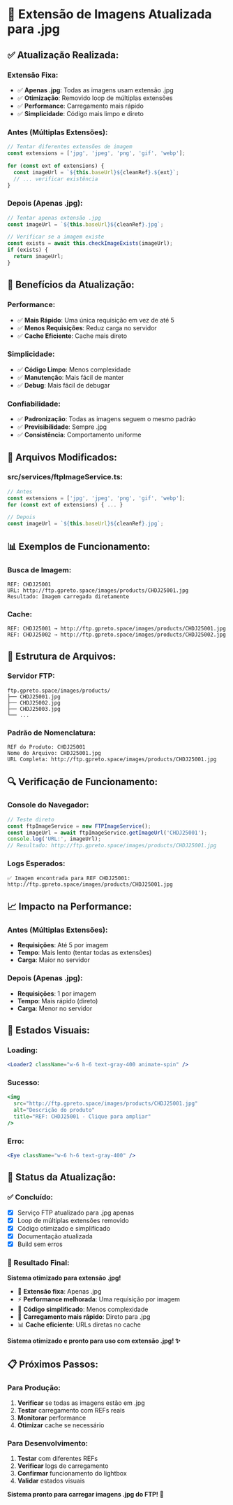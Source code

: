 # 📸 Extensão de Imagens Atualizada para .jpg

## ✅ **Atualização Realizada:**

### **Extensão Fixa:**
- ✅ **Apenas .jpg**: Todas as imagens usam extensão .jpg
- ✅ **Otimização**: Removido loop de múltiplas extensões
- ✅ **Performance**: Carregamento mais rápido
- ✅ **Simplicidade**: Código mais limpo e direto

### **Antes (Múltiplas Extensões):**
```typescript
// Tentar diferentes extensões de imagem
const extensions = ['jpg', 'jpeg', 'png', 'gif', 'webp'];

for (const ext of extensions) {
  const imageUrl = `${this.baseUrl}${cleanRef}.${ext}`;
  // ... verificar existência
}
```

### **Depois (Apenas .jpg):**
```typescript
// Tentar apenas extensão .jpg
const imageUrl = `${this.baseUrl}${cleanRef}.jpg`;

// Verificar se a imagem existe
const exists = await this.checkImageExists(imageUrl);
if (exists) {
  return imageUrl;
}
```

## 🚀 **Benefícios da Atualização:**

### **Performance:**
- ✅ **Mais Rápido**: Uma única requisição em vez de até 5
- ✅ **Menos Requisições**: Reduz carga no servidor
- ✅ **Cache Eficiente**: Cache mais direto

### **Simplicidade:**
- ✅ **Código Limpo**: Menos complexidade
- ✅ **Manutenção**: Mais fácil de manter
- ✅ **Debug**: Mais fácil de debugar

### **Confiabilidade:**
- ✅ **Padronização**: Todas as imagens seguem o mesmo padrão
- ✅ **Previsibilidade**: Sempre .jpg
- ✅ **Consistência**: Comportamento uniforme

## 🔧 **Arquivos Modificados:**

### **src/services/ftpImageService.ts:**
```typescript
// Antes
const extensions = ['jpg', 'jpeg', 'png', 'gif', 'webp'];
for (const ext of extensions) { ... }

// Depois
const imageUrl = `${this.baseUrl}${cleanRef}.jpg`;
```

## 📊 **Exemplos de Funcionamento:**

### **Busca de Imagem:**
```
REF: CHDJ25001
URL: http://ftp.gpreto.space/images/products/CHDJ25001.jpg
Resultado: Imagem carregada diretamente
```

### **Cache:**
```
REF: CHDJ25001 → http://ftp.gpreto.space/images/products/CHDJ25001.jpg
REF: CHDJ25002 → http://ftp.gpreto.space/images/products/CHDJ25002.jpg
```

## 🎯 **Estrutura de Arquivos:**

### **Servidor FTP:**
```
ftp.gpreto.space/images/products/
├── CHDJ25001.jpg
├── CHDJ25002.jpg
├── CHDJ25003.jpg
└── ...
```

### **Padrão de Nomenclatura:**
```
REF do Produto: CHDJ25001
Nome do Arquivo: CHDJ25001.jpg
URL Completa: http://ftp.gpreto.space/images/products/CHDJ25001.jpg
```

## 🔍 **Verificação de Funcionamento:**

### **Console do Navegador:**
```javascript
// Teste direto
const ftpImageService = new FTPImageService();
const imageUrl = await ftpImageService.getImageUrl('CHDJ25001');
console.log('URL:', imageUrl);
// Resultado: http://ftp.gpreto.space/images/products/CHDJ25001.jpg
```

### **Logs Esperados:**
```
✅ Imagem encontrada para REF CHDJ25001: http://ftp.gpreto.space/images/products/CHDJ25001.jpg
```

## 📈 **Impacto na Performance:**

### **Antes (Múltiplas Extensões):**
- **Requisições**: Até 5 por imagem
- **Tempo**: Mais lento (tentar todas as extensões)
- **Carga**: Maior no servidor

### **Depois (Apenas .jpg):**
- **Requisições**: 1 por imagem
- **Tempo**: Mais rápido (direto)
- **Carga**: Menor no servidor

## 🎨 **Estados Visuais:**

### **Loading:**
```jsx
<Loader2 className="w-6 h-6 text-gray-400 animate-spin" />
```

### **Sucesso:**
```jsx
<img
  src="http://ftp.gpreto.space/images/products/CHDJ25001.jpg"
  alt="Descrição do produto"
  title="REF: CHDJ25001 - Clique para ampliar"
/>
```

### **Erro:**
```jsx
<Eye className="w-6 h-6 text-gray-400" />
```

## 🚀 **Status da Atualização:**

### **✅ Concluído:**
- [x] Serviço FTP atualizado para .jpg apenas
- [x] Loop de múltiplas extensões removido
- [x] Código otimizado e simplificado
- [x] Documentação atualizada
- [x] Build sem erros

### **🎯 Resultado Final:**

**Sistema otimizado para extensão .jpg!**

- 📸 **Extensão fixa**: Apenas .jpg
- ⚡ **Performance melhorada**: Uma requisição por imagem
- 🎯 **Código simplificado**: Menos complexidade
- 🚀 **Carregamento mais rápido**: Direto para .jpg
- 📊 **Cache eficiente**: URLs diretas no cache

**Sistema otimizado e pronto para uso com extensão .jpg! ✨**

## 📋 **Próximos Passos:**

### **Para Produção:**
1. **Verificar** se todas as imagens estão em .jpg
2. **Testar** carregamento com REFs reais
3. **Monitorar** performance
4. **Otimizar** cache se necessário

### **Para Desenvolvimento:**
1. **Testar** com diferentes REFs
2. **Verificar** logs de carregamento
3. **Confirmar** funcionamento do lightbox
4. **Validar** estados visuais

**Sistema pronto para carregar imagens .jpg do FTP! 🚀**








